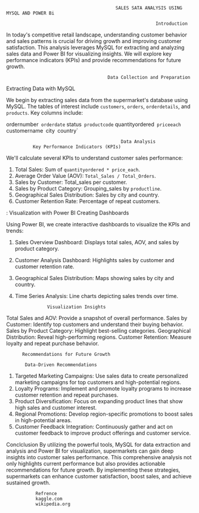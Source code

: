 
                                             SALES SATA ANALYSIS USING MYSQL AND POWER Bi

                                                            Introduction

   In today's competitive retail landscape, understanding customer behavior and sales patterns is crucial for driving growth and improving customer satisfaction. This analysis leverages MySQL for extracting and analyzing sales data and Power BI for visualizing insights. We will explore key performance indicators (KPIs) and provide recommendations for future growth.

                                          Data Collection and Preparation

 Extracting Data with MySQL

We begin by extracting sales data from the supermarket's database using MySQL. The tables of interest include `customers`, `orders`, `orderdetails`, and `products`. Key columns include:

ordernumber`
orderdate`
status`
productcode`
quantityordered`
priceeach`
customername`
`city`
`country`

                                               Data Analysis
              Key Performance Indicators (KPIs)

We'll calculate several KPIs to understand customer sales performance:

1. Total Sales: Sum of `quantityordered * price_each`.
2. Average Order Value (AOV): `Total_Sales / Total_Orders`.
3. Sales by Customer: Total_sales per customer.
4. Sales by Product Category: Grouping_sales by `productline`.
5. Geographical Sales Distribution: Sales by city and country.
6. Customer Retention Rate: Percentage of repeat customers.



:              Visualization with Power BI 
Creating Dashboards

Using Power BI, we create interactive dashboards to visualize the KPIs and trends:

1. Sales Overview Dashboard: Displays total sales, AOV, and sales by product category.
2. Customer Analysis Dashboard: Highlights sales by customer and customer retention rate.
3. Geographical Sales Distribution: Maps showing sales by city and country.
4. Time Series Analysis: Line charts depicting sales trends over time.

                   Visualization Insights

Total Sales and AOV: Provide a snapshot of overall performance.
Sales by Customer: Identify top customers and understand their buying behavior.
Sales by Product Category: Highlight best-selling categories.
Geographical Distribution: Reveal high-performing regions.
Customer Retention: Measure loyalty and repeat purchase behavior.

          Recommendations for Future Growth

           Data-Driven Recommendations

1.   Targeted Marketing Campaigns: Use sales data to create personalized marketing campaigns for top customers and high-potential regions.
2.   Loyalty Programs: Implement and promote loyalty programs to increase customer retention and repeat purchases.
3.   Product Diversification: Focus on expanding product lines that show high sales and customer interest.
4.   Regional Promotions: Develop region-specific promotions to boost sales in high-potential areas.
5.   Customer Feedback Integration: Continuously gather and act on customer feedback to improve product offerings and customer service.

 Conclclusion
By utilizing the powerful tools, MySQL for data extraction and analysis and Power BI for visualization, supermarkets can gain deep insights into customer sales performance.
This comprehensive analysis not only highlights current performance but also provides actionable recommendations for future growth. By implementing these strategies,
supermarkets can enhance customer satisfaction, boost sales, and achieve sustained growth.

               Refrence 
               kaggle.com
               wikipedia.org
